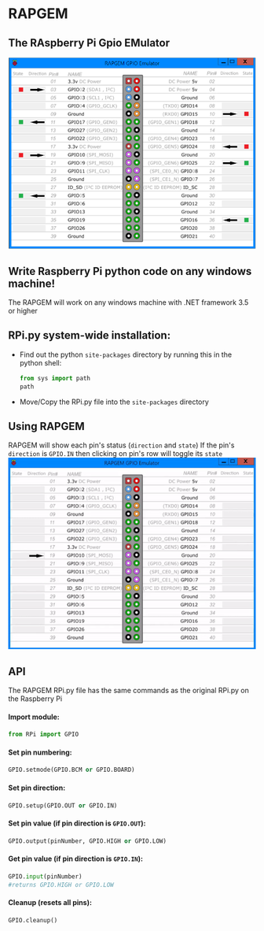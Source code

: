# RAPGEM

## The RAspberry Pi Gpio EMulator
![RAPGEM in action](./images/rapgem.png)

## Write Raspberry Pi python code on any windows machine!
The RAPGEM will work on any windows machine with .NET framework 3.5 or higher

## RPi.py system-wide installation:
* Find out the python `site-packages` directory by running this in the python shell:
	```python
	from sys import path
	path
	``` 
* Move/Copy the RPi.py file into the `site-packages` directory
## Using RAPGEM
RAPGEM will show each pin's status (`direction` and `state`)
If the pin's `direction` is `GPIO.IN` then clicking on pin's row will toggle its `state`
![GPIO pin as input](./images/input.gif)
## API
The RAPGEM RPi.py file has the same commands as the original RPi.py on the Raspberry Pi

#### Import module:
```python
from RPi import GPIO
```

#### Set pin numbering:
```python
GPIO.setmode(GPIO.BCM or GPIO.BOARD)
```

#### Set pin direction:
```python
GPIO.setup(GPIO.OUT or GPIO.IN)
```

#### Set pin value (if pin direction is `GPIO.OUT`):
```python
GPIO.output(pinNumber, GPIO.HIGH or GPIO.LOW)
```

#### Get pin value (if pin direction is `GPIO.IN`):
```python
GPIO.input(pinNumber)
#returns GPIO.HIGH or GPIO.LOW
```

#### Cleanup (resets all pins):
```python
GPIO.cleanup()
```